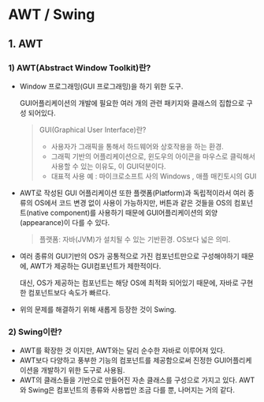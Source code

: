# AWT / Swing

## 1. AWT

### 1) AWT(Abstract Window Toolkit)란?

* Window 프로그래밍(GUI 프로그래밍)을 하기 위한 도구.

  GUI어플리케이션의 개발에 필요한 여러 개의 관련 패키지와 클래스의 집합으로 구성 되어있다.

  > GUI(Graphical User Interface)란?
  >
  > * 사용자가 그래픽을 통해서 하드웨어와 상호작용을 하는 환경.
  > * 그래픽 기반의 어플리케이션으로, 윈도우의 아이콘을 마우스로 클릭해서 사용할 수 있는 이유도, 이 GUI덕분이다.
  > * 대표적 사용 예 : 마이크로소프트 사의 Windows , 애플 매킨토시의 GUI

* AWT로 작성된 GUI 어플리케이션 또한 플랫폼(Platform)과 독립적이라서 여러 종류의 OS에서 코드 변경 없이 사용이 가능하지만,
  버튼과 같은 것들을 OS의 컴포넌트(native component)를 사용하기 때문에 GUI어플리케이션의 외양(appearance)이 다를 수 있다.

  > 플랫폼: 자바(JVM)가 설치될 수 있는 기반환경. OS보다 넓은 의미.

* 여러 종류의 GUI기반의 OS가 공통적으로 가진 컴포넌트만으로 구성해야하기 때문에, AWT가 제공하는 GUI컴포넌트가 제한적이다.

  대신, OS가 제공하는 컴포넌트는 해당 OS에 최적화 되어있기 때문에, 자바로 구현한 컴포넌트보다 속도가 빠르다.

* 위의 문제를 해결하기 위해 새롭게 등장한 것이 Swing.



### 2) Swing이란?

* AWT를 확장한 것 이지만, AWT와는 달리 순수한 자바로 이루어져 있다.
* AWT보다 다양하고 풍부한 기능의 컴포넌트를 제공함으로써 진정한 GUI어플리케이션을 개발하기 위한 도구로 사용됨.
* AWT의 클래스들을 기반으로 만들어진 자손 클래스를 구성으로 가지고 있다.
  AWT와 Swing은 컴포넌트의 종류와 사용법만 조금 다를 뿐, 나머지는 거의 같다.
